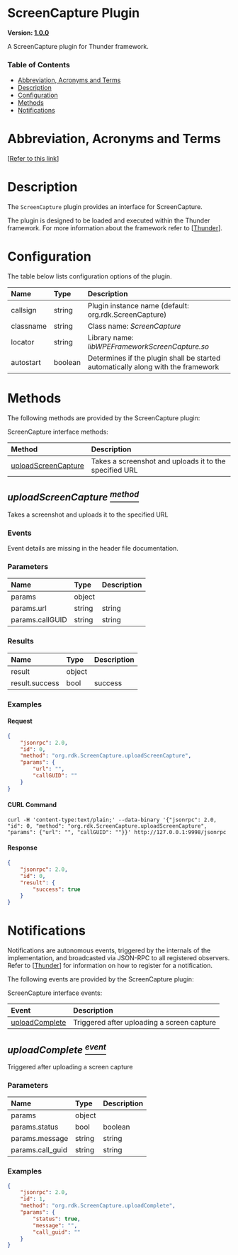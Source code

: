 <!-- Generated automatically, DO NOT EDIT! -->
<a id="head.ScreenCapture_Plugin"></a>
# ScreenCapture Plugin

**Version: [1.0.0](https://github.com/rdkcentral/rdkservices/blob/main/ScreenCapture/CHANGELOG.md)**

A ScreenCapture plugin for Thunder framework.

### Table of Contents

- [Abbreviation, Acronyms and Terms](#head.Abbreviation,_Acronyms_and_Terms)
- [Description](#head.Description)
- [Configuration](#head.Configuration)
- [Methods](#head.Methods)
- [Notifications](#head.Notifications)

<a id="head.Abbreviation,_Acronyms_and_Terms"></a>
# Abbreviation, Acronyms and Terms

[[Refer to this link](userguide/aat.md)]

<a id="head.Description"></a>
# Description

The `ScreenCapture` plugin provides an interface for ScreenCapture.

The plugin is designed to be loaded and executed within the Thunder framework. For more information about the framework refer to [[Thunder](#ref.Thunder)].

<a id="head.Configuration"></a>
# Configuration

The table below lists configuration options of the plugin.

| Name | Type | Description |
| :-------- | :-------- | :-------- |
| callsign | string | Plugin instance name (default: org.rdk.ScreenCapture) |
| classname | string | Class name: *ScreenCapture* |
| locator | string | Library name: *libWPEFrameworkScreenCapture.so* |
| autostart | boolean | Determines if the plugin shall be started automatically along with the framework |

<a id="head.Methods"></a>
# Methods

The following methods are provided by the ScreenCapture plugin:

ScreenCapture interface methods:

| Method | Description |
| :-------- | :-------- |
| [uploadScreenCapture](#method.uploadScreenCapture) | Takes a screenshot and uploads it to the specified URL |

<a id="method.uploadScreenCapture"></a>
## *uploadScreenCapture [<sup>method</sup>](#head.Methods)*

Takes a screenshot and uploads it to the specified URL

### Events
Event details are missing in the header file documentation.
### Parameters
| Name | Type | Description |
| :-------- | :-------- | :-------- |
| params | object |  |
| params.url | string | string |
| params.callGUID | string | string |
### Results
| Name | Type | Description |
| :-------- | :-------- | :-------- |
| result | object |  |
| result.success | bool | success |

### Examples


#### Request

```json
{
    "jsonrpc": 2.0,
    "id": 0,
    "method": "org.rdk.ScreenCapture.uploadScreenCapture",
    "params": {
        "url": "",
        "callGUID": ""
    }
}
```


#### CURL Command

```curl
curl -H 'content-type:text/plain;' --data-binary '{"jsonrpc": 2.0, "id": 0, "method": "org.rdk.ScreenCapture.uploadScreenCapture", "params": {"url": "", "callGUID": ""}}' http://127.0.0.1:9998/jsonrpc
```


#### Response

```json
{
    "jsonrpc": 2.0,
    "id": 0,
    "result": {
        "success": true
    }
}
```



<a id="head.Notifications"></a>
# Notifications

Notifications are autonomous events, triggered by the internals of the implementation, and broadcasted via JSON-RPC to all registered observers. Refer to [[Thunder](#ref.Thunder)] for information on how to register for a notification.

The following events are provided by the ScreenCapture plugin:

ScreenCapture interface events:

| Event | Description |
| :-------- | :-------- |
| [uploadComplete](#event.uploadComplete) | Triggered after uploading a screen capture |

<a id="event.uploadComplete"></a>
## *uploadComplete [<sup>event</sup>](#head.Notifications)*

Triggered after uploading a screen capture

### Parameters
| Name | Type | Description |
| :-------- | :-------- | :-------- |
| params | object |  |
| params.status | bool | boolean |
| params.message | string | string |
| params.call_guid | string | string |

### Examples

```json
{
    "jsonrpc": 2.0,
    "id": 1,
    "method": "org.rdk.ScreenCapture.uploadComplete",
    "params": {
        "status": true,
        "message": "",
        "call_guid": ""
    }
}
```
